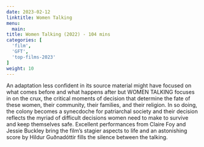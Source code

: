 ```yaml
---
date: 2023-02-12
linktitle: Women Talking
menu:
  main:
title: Women Talking (2022) - 104 mins
categories: [
  'film',
  'GFT',
  'top-films-2023'
]
weight: 10
---
```


An adaptation less confident in its source material might have focused on what comes before and what happens after but WOMEN TALKING focuses in on the crux, the critical moments of decision that determine the fate of these women, their community, their families, and their religion. In so doing, the colony becomes a synecdoche for patriarchal society and their decision reflects the myriad of difficult decisions women need to make to survive and keep themselves safe. Excellent performances from Claire Foy and Jessie Buckley bring the film’s stagier aspects to life and an astonishing score by Hildur Guðnadóttir fills the silence between the talking.
